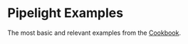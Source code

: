 # Pipelight Examples

The most basic and relevant examples
from the [Cookbook](https://pipelight.dev).
